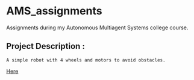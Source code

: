 # AMS_assignments
Assignments during my Autonomous Multiagent Systems college course.

## Project Description :
    A simple robot with 4 wheels and motors to avoid obstacles.
[Here](https://github.com/lolooppo/AMS_assignments/assets/99070234/c5c1b92a-0398-4566-9525-3a70eabae822)
